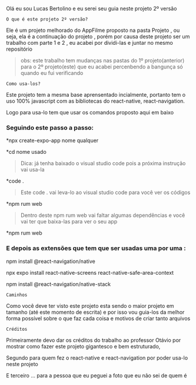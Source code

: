 Olá eu sou Lucas Bertolino e eu serei seu guia neste projeto 2º versão

``O que é este projeto 2º versão?``

Ele é um projeto melhorado do AppFilme proposto na pasta Projeto , ou seja, 
ela é a continuação do projeto , porém por causa deste projeto ser um trabalho 
com parte 1 e 2 , eu acabei por dividi-las e juntar no mesmo repositório

>obs: este trabalho tem mudanças nas pastas do 1º projeto(anterior) para o 2º
>projeto(este) que eu acabei percenbendo a bangunça só quando eu fui verificando 

``Como usa-los?``

Este projeto tem a mesma base aprensentado incialmente, portanto tem o uso 
100% javascript com as bibliotecas do react-native, react-navigation.

Logo para usa-lo tem que usar os comandos proposto aqui em baixo

### Seguindo este passo a passo: 

*npx create-expo-app nome qualquer

*cd nome usado

>Dica: já tenha baixado o visual studio code pois a próxima instrução vai usa-la

*code .

>Este code . vai leva-lo ao visual studio code para você ver os códigos

*npm rum web

>Dentro deste npm rum web vai faltar algumas dependências e você vai ter que baixa-las para ver o seu app

*npm rum web

### E depois as extensões que tem que ser usadas uma por uma : 

npm install @react-navigation/native

npx expo install react-native-screens react-native-safe-area-context

npm install @react-navigation/native-stack

``Caminhos``

Como você deve ter visto este projeto esta sendo o maior projeto em tamanho (até este momento de escrita) e por isso vou guia-los da melhor forma possível sobre o que faz cada coisa e motivos de criar tanto arquivos


``Créditos``

Primeiramente devo dar os créditos do trabalho ao professor Otávio por mostrar como fazer este projeto gigantesco e bem estruturado,

Segundo para quem fez o react-native e react-navigation por poder usa-lo neste 
projeto

E terceiro ... para a pessoa que eu peguei a foto que eu não sei de quem é 

